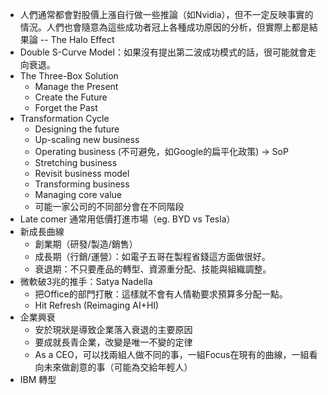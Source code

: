 
* 人們通常都會對股價上漲自行做一些推論（如Nvidia），但不一定反映事實的情況。人們也會隨意為這些成功者冠上各種成功原因的分析，但實際上都是結果論 -- The Halo Effect
* Double S-Curve Model：如果沒有提出第二波成功模式的話，很可能就會走向衰退。
* The Three-Box Solution
	* Manage the Present 
	* Create the Future
	* Forget the Past
* Transformation Cycle
	* Designing the future
	* Up-scaling new business
	* Operating business (不可避免，如Google的扁平化政策) -> SoP
	* Stretching business
	* Revisit business model 
	* Transforming business
	* Managing core value
	* 可能一家公司的不同部分會在不同階段
* Late comer 通常用低價打進市場（eg. BYD vs Tesla）
* 新成長曲線
	* 創業期（研發/製造/銷售）
	* 成長期（行銷/運營）：如電子五哥在製程省錢這方面做很好。
	* 衰退期：不只要產品的轉型、資源重分配、技能與組織調整。
* 微軟破3兆的推手：Satya Nadella
	* 把Office的部門打散：這樣就不會有人情勒要求預算多分配一點。
	* Hit Refresh (Reimaging AI+HI)
* 企業興衰
	* 安於現狀是導致企業落入衰退的主要原因
	* 要成就長青企業，改變是唯一不變的定律
	* As a CEO，可以找兩組人做不同的事，一組Focus在現有的曲線，一組看向未來做創意的事（可能為交給年輕人）
* IBM 轉型